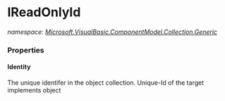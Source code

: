 ﻿
# IReadOnlyId
_namespace: [Microsoft.VisualBasic.ComponentModel.Collection.Generic](N-Microsoft.VisualBasic.ComponentModel.Collection.Generic.md)_





### Properties

#### Identity
The unique identifer in the object collection. Unique-Id of the target implements object

